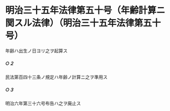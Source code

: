 # 明治三十五年法律第五十号（年齢計算ニ関スル法律）（明治三十五年法律第五十号）
年齢ハ出生ノ日ヨリ之ヲ起算ス
##### ○２
民法第百四十三条ノ規定ハ年齢ノ計算ニ之ヲ準用ス
##### ○３
明治六年第三十六号布告ハ之ヲ廃止ス

